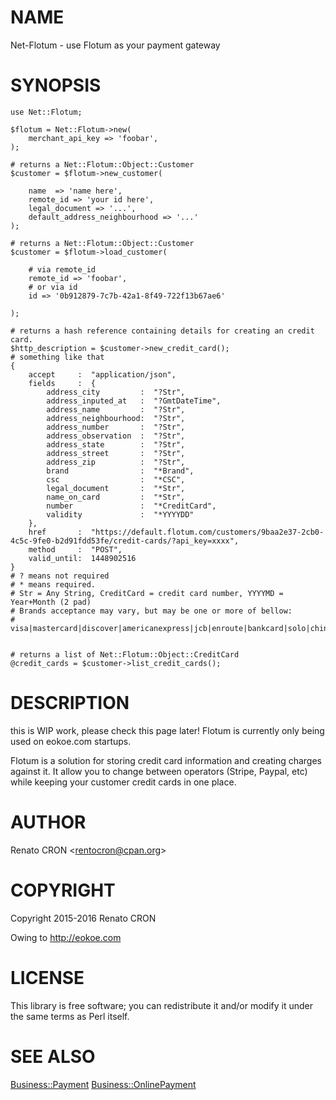 # NAME

Net-Flotum - use Flotum as your payment gateway

# SYNOPSIS

    use Net::Flotum;

    $flotum = Net::Flotum->new(
        merchant_api_key => 'foobar',
    );

    # returns a Net::Flotum::Object::Customer
    $customer = $flotum->new_customer(

        name  => 'name here',
        remote_id => 'your id here',
        legal_document => '...',
        default_address_neighbourhood => '...'
    );

    # returns a Net::Flotum::Object::Customer
    $customer = $flotum->load_customer(

        # via remote_id
        remote_id => 'foobar',
        # or via id
        id => '0b912879-7c7b-42a1-8f49-722f13b67ae6'

    );

    # returns a hash reference containing details for creating an credit card.
    $http_description = $customer->new_credit_card();
    # something like that
    {
        accept     :  "application/json",
        fields     :  {
            address_city         :  "?Str",
            address_inputed_at   :  "?GmtDateTime",
            address_name         :  "?Str",
            address_neighbourhood:  "?Str",
            address_number       :  "?Str",
            address_observation  :  "?Str",
            address_state        :  "?Str",
            address_street       :  "?Str",
            address_zip          :  "?Str",
            brand                :  "*Brand",
            csc                  :  "*CSC",
            legal_document       :  "*Str",
            name_on_card         :  "*Str",
            number               :  "*CreditCard",
            validity             :  "*YYYYDD"
        },
        href       :  "https://default.flotum.com/customers/9baa2e37-2cb0-4c5c-9fe0-b2d91fdd53fe/credit-cards/?api_key=xxxx",
        method     :  "POST",
        valid_until:  1448902516
    }
    # ? means not required
    # * means required.
    # Str = Any String, CreditCard = credit card number, YYYYMD = Year+Month (2 pad)
    # Brands acceptance may vary, but may be one or more of bellow:
    # visa|mastercard|discover|americanexpress|jcb|enroute|bankcard|solo|chinaunionpay|laser|isracard|aura|elo


    # returns a list of Net::Flotum::Object::CreditCard
    @credit_cards = $customer->list_credit_cards();

# DESCRIPTION

this is WIP work, please check this page later! Flotum is currently only being used on eokoe.com startups.

Flotum is a solution for storing credit card information and creating charges against it.
It allow you to change between operators (Stripe, Paypal, etc) while keeping your customer credit cards in one place.

# AUTHOR

Renato CRON &lt;rentocron@cpan.org>

# COPYRIGHT

Copyright 2015-2016 Renato CRON

Owing to http://eokoe.com

# LICENSE

This library is free software; you can redistribute it and/or modify
it under the same terms as Perl itself.

# SEE ALSO

[Business::Payment](https://metacpan.org/pod/Business::Payment) [Business::OnlinePayment](https://metacpan.org/pod/Business::OnlinePayment)
